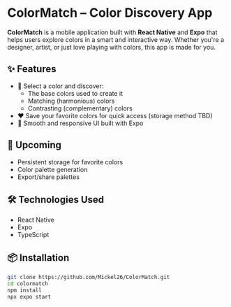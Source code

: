 # ColorMatch – Color Discovery App

**ColorMatch** is a mobile application built with **React Native** and **Expo** that helps users explore colors in a smart and interactive way. Whether you're a designer, artist, or just love playing with colors, this app is made for you.

## ✨ Features

- 🎨 Select a color and discover:
  - The base colors used to create it
  - Matching (harmonious) colors
  - Contrasting (complementary) colors
- ❤️ Save your favorite colors for quick access (storage method TBD)
- 📱 Smooth and responsive UI built with Expo

## 🚧 Upcoming

- Persistent storage for favorite colors
- Color palette generation
- Export/share palettes

## 🛠️ Technologies Used

- React Native
- Expo
- TypeScript

## 📦 Installation

```bash
git clone https://github.com/Mickel26/ColorMatch.git
cd colormatch
npm install
npx expo start
